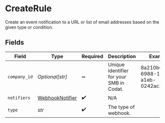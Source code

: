 # CreateRule

Create an event notification to a URL or list of email addresses based on the given type or condition.


## Fields

| Field                                                     | Type                                                      | Required                                                  | Description                                               | Example                                                   |
| --------------------------------------------------------- | --------------------------------------------------------- | --------------------------------------------------------- | --------------------------------------------------------- | --------------------------------------------------------- |
| `company_id`                                              | *Optional[str]*                                           | :heavy_minus_sign:                                        | Unique identifier for your SMB in Codat.                  | 8a210b68-6988-11ed-a1eb-0242ac120002                      |
| `notifiers`                                               | [WebhookNotifier](../../models/shared/webhooknotifier.md) | :heavy_check_mark:                                        | N/A                                                       |                                                           |
| `type`                                                    | *str*                                                     | :heavy_check_mark:                                        | The type of webhook.                                      |                                                           |